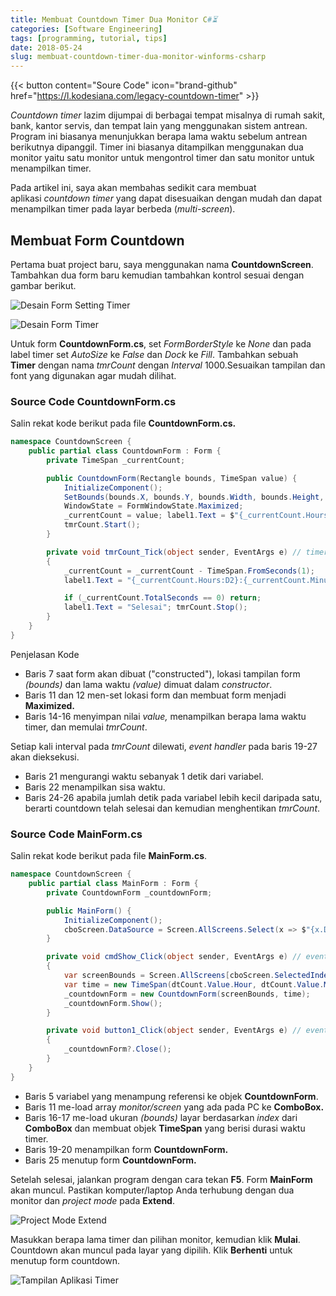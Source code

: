 ```yaml
---
title: Membuat Countdown Timer Dua Monitor C#⏳
categories: [Software Engineering]
tags: [programming, tutorial, tips]
date: 2018-05-24
slug: membuat-countdown-timer-dua-monitor-winforms-csharp
---
```


{{< button content="Soure Code" icon="brand-github" href="https://l.kodesiana.com/legacy-countdown-timer" >}}

*Countdown timer* lazim dijumpai di berbagai tempat misalnya di rumah sakit, bank, kantor servis, dan tempat lain yang
menggunakan sistem antrean. Program ini biasanya menunjukkan berapa lama waktu sebelum antrean berikutnya dipanggil.
Timer ini biasanya ditampilkan menggunakan dua monitor yaitu satu monitor untuk mengontrol timer dan satu monitor untuk
menampilkan timer.

Pada artikel ini, saya akan membahas sedikit cara membuat aplikasi *countdown timer* yang dapat disesuaikan dengan mudah
dan dapat menampilkan timer pada layar berbeda (*multi-screen*).

## Membuat Form Countdown

Pertama buat project baru, saya menggunakan nama **CountdownScreen**. Tambahkan dua form baru kemudian tambahkan kontrol
sesuai dengan gambar berikut.

![Desain Form Setting Timer](https://blob.kodesiana.com/kodesiana-public-assets/posts/2018/4/form-utama.png)

![Desain Form Timer](https://blob.kodesiana.com/kodesiana-public-assets/posts/2018/4/form-countdown.png)

Untuk form **CountdownForm.cs**, set *FormBorderStyle* ke *None* dan pada label timer set *AutoSize* ke *False*
dan *Dock* ke *Fill*. Tambahkan sebuah **Timer** dengan nama *tmrCount* dengan *Interval* 1000.Sesuaikan tampilan dan
font yang digunakan agar mudah dilihat.

### Source Code CountdownForm.cs

Salin rekat kode berikut pada file **CountdownForm.cs.**

```csharp
namespace CountdownScreen {
    public partial class CountdownForm : Form {
        private TimeSpan _currentCount;

        public CountdownForm(Rectangle bounds, TimeSpan value) {
            InitializeComponent();
            SetBounds(bounds.X, bounds.Y, bounds.Width, bounds.Height, BoundsSpecified.Location);
            WindowState = FormWindowState.Maximized;
            _currentCount = value; label1.Text = $"{_currentCount.Hours:D2}:{_currentCount.Minutes:D2}:{_currentCount.Seconds:D2}";
            tmrCount.Start();
        }

        private void tmrCount_Tick(object sender, EventArgs e) // timer, interval 1000
        {
            _currentCount = _currentCount - TimeSpan.FromSeconds(1);
            label1.Text = "{_currentCount.Hours:D2}:{_currentCount.Minutes:D2}:{_currentCount.Seconds:D2}";

            if (_currentCount.TotalSeconds == 0) return;
            label1.Text = "Selesai"; tmrCount.Stop();
        }
    }
}
```

Penjelasan Kode

- Baris 7 saat form akan dibuat ("constructed"), lokasi tampilan form *(bounds)* dan lama waktu *(value)* dimuat
  dalam *constructor*.
- Baris 11 dan 12 men-set lokasi form dan membuat form menjadi **Maximized.**
- Baris 14-16 menyimpan nilai *value,* menampilkan berapa lama waktu timer, dan memulai *tmrCount*.

Setiap kali interval pada *tmrCount* dilewati, *event handler* pada baris 19-27 akan dieksekusi.

- Baris 21 mengurangi waktu sebanyak 1 detik dari variabel.
- Baris 22 menampilkan sisa waktu.
- Baris 24-26 apabila jumlah detik pada variabel lebih kecil daripada satu, berarti countdown telah selesai dan kemudian
  menghentikan *tmrCount*.

### Source Code MainForm.cs

Salin rekat kode berikut pada file **MainForm.cs**.

```csharp
namespace CountdownScreen {
    public partial class MainForm : Form {
        private CountdownForm _countdownForm;

        public MainForm() {
            InitializeComponent();
            cboScreen.DataSource = Screen.AllScreens.Select(x => $"{x.DeviceName} (Primary: {x.Primary})").ToList();
        }

        private void cmdShow_Click(object sender, EventArgs e) // event handler
        {
            var screenBounds = Screen.AllScreens[cboScreen.SelectedIndex].Bounds;
            var time = new TimeSpan(dtCount.Value.Hour, dtCount.Value.Minute, dtCount.Value.Second);
            _countdownForm = new CountdownForm(screenBounds, time);
            _countdownForm.Show();
        }

        private void button1_Click(object sender, EventArgs e) // event handler
        {
            _countdownForm?.Close();
        }
    }
}
```

- Baris 5 variabel yang menampung referensi ke objek **CountdownForm**.
- Baris 11 me-load array *monitor/screen* yang ada pada PC ke **ComboBox.**
- Baris 16-17 me-load ukuran *(bounds)* layar berdasarkan *index* dari **ComboBox** dan membuat objek **TimeSpan** yang
  berisi durasi waktu timer.
- Baris 19-20 menampilkan form **CountdownForm.**
- Baris 25 menutup form **CountdownForm.**

Setelah selesai, jalankan program dengan cara tekan **F5**. Form **MainForm** akan muncul. Pastikan komputer/laptop Anda
terhubung dengan dua monitor dan *project mode* pada **Extend**.

![Project Mode Extend](https://blob.kodesiana.com/kodesiana-public-assets/posts/2018/4/monitor-extend.jpg)

Masukkan berapa lama timer dan pilihan monitor, kemudian klik **Mulai**. Countdown akan muncul pada layar yang dipilih.
Klik **Berhenti** untuk menutup form countdown.

![Tampilan Aplikasi Timer](https://blob.kodesiana.com/kodesiana-public-assets/posts/2018/4/pilihan-display.png)
